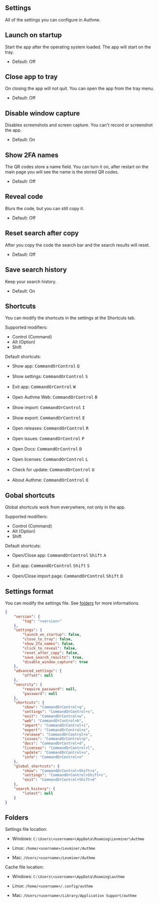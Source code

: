 ## Settings

All of the settings you can configure in Authme.

## Launch on startup

Start the app after the operating system loaded. The app will start on the tray.

-   Default: Off

## Close app to tray

On closing the app will not quit. You can open the app from the tray menu.

-   Default: Off

## Disable window capture

Disables screenshots and screen capture. You can't record or screenshot the app.

-   Default: On

## Show 2FA names

The QR codes store a name field. You can turn it on, after restart on the main page you will see the name is the stored QR codes.

-   Default: Off

## Reveal code

Blurs the code, but you can still copy it.

-   Default: Off

## Reset search after copy

After you copy the code the search bar and the search results will reset.

-   Default: Off

## Save search history

Keep your search history.

-   Default: On

## Shortcuts

You can modify the shortcuts in the settings at the Shortcuts tab.

Supported modifiers:

-   Control (Command)
-   Alt (Option)
-   Shift

Default shortcuts:

-   Show app: <kbd>CommandOrControl</kbd> <kbd>Q</kbd>
    <br>
    <br>
-   Show settings: <kbd>CommandOrControl</kbd> <kbd>S</kbd>
    <br>
    <br>
-   Exit app: <kbd>CommandOrControl</kbd> <kbd>W</kbd>
    <br>
    <br>
-   Open Authme Web: <kbd>CommandOrControl</kbd> <kbd>B</kbd>
    <br>
    <br>
-   Show import: <kbd>CommandOrControl</kbd> <kbd>I</kbd>
    <br>
    <br>
-   Show export: <kbd>CommandOrControl</kbd> <kbd>E</kbd>
    <br>
    <br>
-   Open releases: <kbd>CommandOrControl</kbd> <kbd>R</kbd>
    <br>
    <br>
-   Open issues: <kbd>CommandOrControl</kbd> <kbd>P</kbd>
    <br>
    <br>
-   Open Docs: <kbd>CommandOrControl</kbd> <kbd>D</kbd>
    <br>
    <br>
-   Open licenses: <kbd>CommandOrControl</kbd> <kbd>L</kbd>
    <br>
    <br>
-   Check for update: <kbd>CommandOrControl</kbd> <kbd>U</kbd>
    <br>
    <br>
-   About Authme: <kbd>CommandOrControl</kbd> <kbd>O</kbd>

## Gobal shortcuts

Global shortcuts work from everywhere, not only in the app.

Supported modifiers:

-   Control (Command)
-   Alt (Option)
-   Shift

Default shortcuts:

-   Open/Close app: <kbd>CommandOrControl</kbd> <kbd>Shift</kbd> <kbd>A</kbd>
    <br>
    <br>
-   Exit app: <kbd>CommandOrControl</kbd> <kbd>Shift</kbd> <kbd>S</kbd>
    <br>
    <br>
-   Open/Close import page: <kbd>CommandOrControl</kbd> <kbd>Shift</kbd> <kbd>D</kbd>

## Settings format

You can modify the settings file. See [folders](settings.md?id=folders) for more informations.

```json
{
	"version": {
		"tag": "<version>"
	},
	"settings": {
		"launch_on_startup": false,
		"close_to_tray": false,
		"show_2fa_names": false,
		"click_to_reveal": false,
		"reset_after_copy": false,
		"save_search_results": true,
		"disable_window_capture": true
	},
	"advanced_settings": {
		"offset": null
	},
	"security": {
		"require_password": null,
		"password": null
	},
	"shortcuts": {
		"show": "CommandOrControl+q",
		"settings": "CommandOrControl+s",
		"exit": "CommandOrControl+w",
		"web": "CommandOrControl+b",
		"import": "CommandOrControl+i",
		"export": "CommandOrControl+e",
		"release": "CommandOrControl+n",
		"issues": "CommandOrControl+p",
		"docs": "CommandOrControl+d",
		"licenses": "CommandOrControl+l",
		"update": "CommandOrControl+u",
		"info": "CommandOrControl+o"
	},
	"global_shortcuts": {
		"show": "CommandOrControl+Shift+a",
		"settings": "CommandOrControl+Shift+s",
		"exit": "CommandOrControl+Shift+d"
	},
	"search_history": {
		"latest": null
	}
}
```

## Folders

Settings file location:

-   Windows: `C:\Users\<username>\AppData\Roaming\Levminer\Authme`

-   Linux: `/home/<username>/Levminer/Authme`

-   Mac: `/Users/<username>/Levminer/Authme`

Cache file location:

-   Windows: `C:\Users\<username>\AppData\Roaming\authme`

-   Linux: `/home/<username>/.config/authme`

-   Mac: `/Users/<username>/Library/Application Support/authme`
